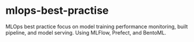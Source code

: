 # mlops-best-practise
MLOps best practice focus on model training performance monitoring, built pipeline, and model serving. Using MLFlow, Prefect, and BentoML.
